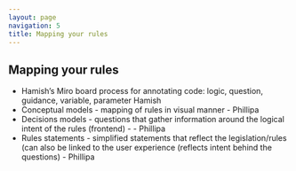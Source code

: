 ```yaml
---
layout: page
navigation: 5
title: Mapping your rules
---
```


## Mapping your rules

* Hamish’s Miro board process for annotating code: logic, question, guidance, variable, parameter Hamish
* Conceptual models - mapping of rules in visual manner - Phillipa
* Decisions models - questions that gather information around the logical intent of the rules (frontend) - - Phillipa
* Rules statements - simplified statements that reflect the legislation/rules (can also be linked to the user experience (reflects intent behind the questions) - Phillipa
